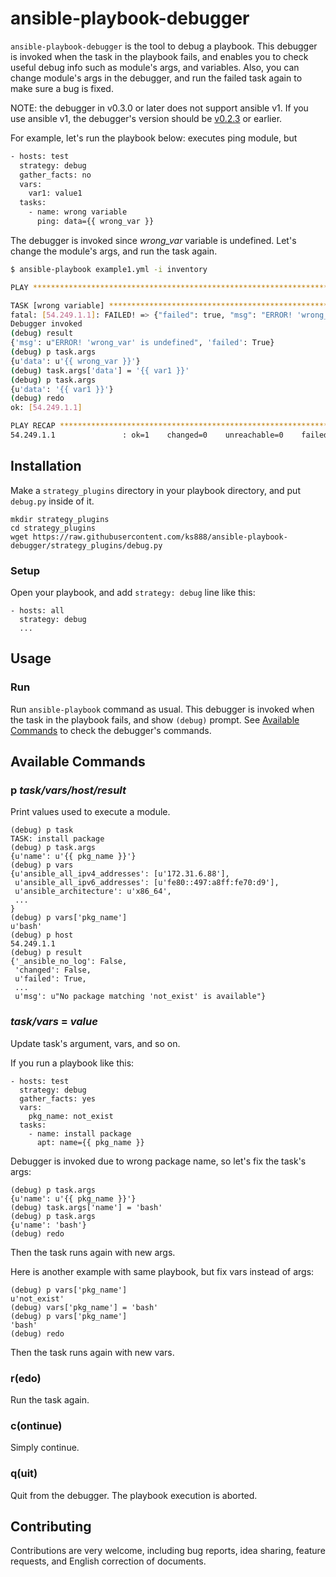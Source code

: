 # ansible-playbook-debugger

`ansible-playbook-debugger` is the tool to debug a playbook. This debugger is invoked when the task in the playbook fails, and enables you to check useful debug info such as module's args, and variables. Also, you can change module's args in the debugger, and run the failed task again to make sure a bug is fixed.

NOTE: the debugger in v0.3.0 or later does not support ansible v1. If you use ansible v1, the debugger's version should be [v0.2.3](https://github.com/ks888/ansible-playbook-debugger/tree/v0.2.3) or earlier.

For example, let's run the playbook below:
 executes ping module, but

```bash
- hosts: test
  strategy: debug
  gather_facts: no
  vars:
    var1: value1
  tasks:
    - name: wrong variable
      ping: data={{ wrong_var }}
```

The debugger is invoked since *wrong_var* variable is undefined. Let's change the module's args, and run the task again.

```bash
$ ansible-playbook example1.yml -i inventory

PLAY ***************************************************************************

TASK [wrong variable] **********************************************************
fatal: [54.249.1.1]: FAILED! => {"failed": true, "msg": "ERROR! 'wrong_var' is undefined"}
Debugger invoked
(debug) result
{'msg': u"ERROR! 'wrong_var' is undefined", 'failed': True}
(debug) p task.args
{u'data': u'{{ wrong_var }}'}
(debug) task.args['data'] = '{{ var1 }}'
(debug) p task.args
{u'data': '{{ var1 }}'}
(debug) redo
ok: [54.249.1.1]

PLAY RECAP *********************************************************************
54.249.1.1               : ok=1    changed=0    unreachable=0    failed=0
```

## Installation

Make a `strategy_plugins` directory in your playbook directory, and put `debug.py` inside of it.

```
mkdir strategy_plugins
cd strategy_plugins
wget https://raw.githubusercontent.com/ks888/ansible-playbook-debugger/strategy_plugins/debug.py
```

### Setup

Open your playbook, and add `strategy: debug` line like this:

```
- hosts: all
  strategy: debug
  ...
```

## Usage

### Run

Run `ansible-playbook` command as usual. This debugger is invoked when the task in the playbook fails, and show `(debug)` prompt. See [Available Commands](#available-commands) to check the debugger's commands.

## Available Commands

### p *task/vars/host/result*

Print values used to execute a module.

```
(debug) p task
TASK: install package
(debug) p task.args
{u'name': u'{{ pkg_name }}'}
(debug) p vars
{u'ansible_all_ipv4_addresses': [u'172.31.6.88'],
 u'ansible_all_ipv6_addresses': [u'fe80::497:a8ff:fe70:d9'],
 u'ansible_architecture': u'x86_64',
 ...
}
(debug) p vars['pkg_name']
u'bash'
(debug) p host
54.249.1.1
(debug) p result
{'_ansible_no_log': False,
 'changed': False,
 u'failed': True,
 ...
 u'msg': u"No package matching 'not_exist' is available"}
```

### *task/vars* = *value*

Update task's argument, vars, and so on.

If you run a playbook like this:

```
- hosts: test
  strategy: debug
  gather_facts: yes
  vars:
    pkg_name: not_exist
  tasks:
    - name: install package
      apt: name={{ pkg_name }}
```

Debugger is invoked due to wrong package name, so let's fix the task's args:

```
(debug) p task.args
{u'name': u'{{ pkg_name }}'}
(debug) task.args['name'] = 'bash'
(debug) p task.args
{u'name': 'bash'}
(debug) redo
```

Then the task runs again with new args.

Here is another example with same playbook, but fix vars instead of args:

```
(debug) p vars['pkg_name']
u'not_exist'
(debug) vars['pkg_name'] = 'bash'
(debug) p vars['pkg_name']
'bash'
(debug) redo
```

Then the task runs again with new vars.

### r(edo)

Run the task again.

### c(ontinue)

Simply continue.

### q(uit)

Quit from the debugger. The playbook execution is aborted.

## Contributing

Contributions are very welcome, including bug reports, idea sharing, feature requests, and English correction of documents.

